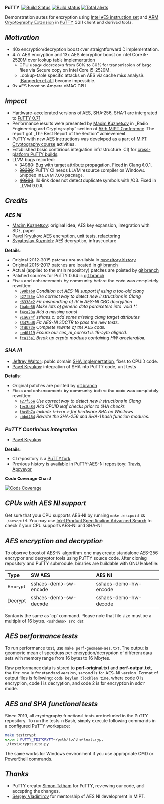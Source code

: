 **PuTTY**:
[![Build Status](https://github.com/pavelkryukov/putty-ci/actions/workflows/putty-ci.yml/badge.svg)](https://github.com/pavelkryukov/putty-ci/actions/workflows/putty-ci.yml)
[![Build status](https://ci.appveyor.com/api/projects/status/ff23l7wwucr4lle7?svg=true)](https://ci.appveyor.com/project/pavelkryukov/putty-ci)
[![Total alerts](https://img.shields.io/lgtm/alerts/g/pavelkryukov/putty-ci.svg?logo=lgtm&logoWidth=18)](https://lgtm.com/projects/g/pavelkryukov/putty-ci/alerts/)

Demonstration suites for encryption using [Intel AES instruction set](https://www.intel.com/content/dam/doc/white-paper/advanced-encryption-standard-new-instructions-set-paper.pdf) and [ARM Cryptography Extension](http://infocenter.arm.com/help/index.jsp?topic=/com.arm.doc.ddi0514g/way1395175472464.html) in [PuTTY](http://www.putty.org/) SSH client and derived tools.

## _Motivation_

* 40x encryption/decryption boost over straightforward C implementation.
* 4.7x AES encryption and 13x AES decryption boost on Intel Core i5-2520M over lookup table implementation
  * CPU usage decreases from 50% to 30% for transmission of large files via Secure copy on Intel Core i5-2520M.
  * Lookup-table specific attacks on AES via cache miss analysis [[Bangerter et al.](http://eprint.iacr.org/2010/594)] become impossible.
* 9x AES boost on Ampere eMAG CPU

## _Impact_

* Hardware-accelerated versions of AES, SHA-256, SHA-1 are intergrated to [PuTTY 0.71](https://www.chiark.greenend.org.uk/~sgtatham/putty/changes.html)
* Performance results were presented by [Maxim Kuznetsov](https://github.com/mkuznets) in „Radio Engineering and Cryptography“ section of [55th MIPT Conference](http://conf55.mipt.ru/info/main/). The report got „The Best Report of the Section“ achievement.
* PuTTY with new AES instructions was developed as a part of [MIPT Cryptography course](https://github.com/vlsergey/infosec) activities.
* Established basic continious integration infrastructure (CI) for [cross-platform PuTTY builds](https://github.com/pavelkryukov/putty).
* LLVM bugs reported:
  * ~~[34980](https://bugs.llvm.org/show_bug.cgi?id=34980)~~: Bug with target attribute propagation. Fixed in Clang 6.0.1.
  * ~~[38386](https://bugs.llvm.org/show_bug.cgi?id=38386)~~: PuTTY CI needs LLVM resource compiler on Windows. Shipped in LLVM 7.0.0 package.
  * ~~[40300](https://bugs.llvm.org/show_bug.cgi?id=40300)~~: lld-link does not detect duplicate symbols with /O3. Fixed in LLVM 9.0.0.

## _Credits_
### _AES NI_
 * [Maxim Kuznetsov](https://github.com/mkuznets): original idea, AES key expansion, integration with SDE, paper
 * [Pavel Kryukov](https://github.com/pavelkryukov): AES encryption, unit tests, refactoring
 * [Svyatoslav Kuzmich](https://github.com/skuzmich): AES decryption, infrastructure

**Details:**
 * Original 2012–2015 patches are available in [repository history](https://github.com/pavelkryukov/putty-aes-ni/commits/svn-head)
 * Original 2015–2017 patches are located in [git branch](https://github.com/pavelkryukov/putty-ci/commits/aespatches)
 * Actual (applied to the main repository) patches are pointed by [git branch](https://github.com/pavelkryukov/putty-ci/commits/aespatches-fixed)
 * Patched sources for PuTTY 0.64 in [git branch](https://git.tartarus.org/?p=simon/putty.git;a=tag;h=4ad063b7cd9258a104dc3caed36c7ae1abd1f4be)
 * Fixes and enhancements by community before the code was completely rewritten:
   * [`599bab8`](https://git.tartarus.org/?p=simon/putty.git;a=commit;h=599bab84a1019ccd6228dcc5a8bf8b9a33a96452) _Condition out AES-NI support if using a too-old clang_
   * [`a27f55e`](https://git.tartarus.org/?p=simon/putty.git;a=commit;h=a27f55e819f2c39ed45425625a0fa63e06089d76) _Use correct way to detect new instructions in Clang_
   * [`d6338c2`](https://git.tartarus.org/?p=simon/putty.git;a=commit;h=d6338c22c32b9f55b71ace80f993bbb8f8c1aa6d) _Fix mishandling of IV in AES-NI CBC decryption_
   * [`7babe66`](https://git.tartarus.org/?p=simon/putty.git;a=commit;h=7babe66a839fecfe5d8b3db901b06d2fb7672cfc) _Make lots of generic data parameters into 'void *'._
   * [`f4ca28a`](https://git.tartarus.org/?p=simon/putty.git;a=commit;h=f4ca28a0f49ff23c8a9835fe62e209aa2c7b5e61) _Add a missing const_
   * [`91a624f`](https://git.tartarus.org/?p=simon/putty.git;a=commit;h=91a624fb70230a885656e74c89865270b27c9de9) _sshaes.c: add some missing clang target attributes_
   * [`3347bd8`](https://git.tartarus.org/?p=simon/putty.git;a=commit;h=3347bd81b75e4e2e5c39de70d8771db37b380daa) _Fix AES-NI SDCTR to pass the new tests._
   * [`dfdb73e`](https://git.tartarus.org/?p=simon/putty.git;a=commit;h=dfdb73e103366081045f7e5c23ed1a35e4777da4) _Complete rewrite of the AES code._
   * [`ced0f19`](https://git.tartarus.org/?p=simon/putty.git;a=commit;h=ced0f1911830eceae26c737e93b44136828f2f13) _Ensure our aes_ni_context is 16-byte aligned._
   * [`fca13a1`](https://git.tartarus.org/?p=simon/putty.git;a=commit;h=fca13a17b160da3b5069df3ceab19d4448c4f389) _Break up crypto modules containing HW acceleration._

### _SHA NI_
 * [Jeffrey Walton](https://github.com/noloader): publc domain [SHA implementation](https://github.com/noloader/SHA-Intrinsics), fixes to CPUID code.
 * [Pavel Kryukov](https://github.com/pavelkryukov): integration of SHA into PuTTY code, unit tests
 
**Details:**
 * Original patches are pointed by [git branch](https://github.com/pavelkryukov/putty-ci/commits/shapatches)
 * Fixes and enhancements by community before the code was completely rewritten:
   * [`a27f55e`](https://git.tartarus.org/?p=simon/putty.git;a=commit;h=a27f55e819f2c39ed45425625a0fa63e06089d76) _Use correct way to detect new instructions in Clang_
   * [`1ec8a84`](https://git.tartarus.org/?p=simon/putty.git;a=commit;h=1ec8a84cf69a53e3c02d54280ff48d22ae571abb) _Add CPUID leaf checks prior to SHA checks_
   * [`fbc8b7a`](https://git.tartarus.org/?p=simon/putty.git;a=commit;h=fbc8b7a8cbf49845d8fe35ffa6e66bb2638437aa) _Include `intrin.h` for hardware SHA on Windows_
   * [`cbbd464`](https://git.tartarus.org/?p=simon/putty.git;a=commit;h=cbbd464fd752821fe444d67b891c3977c426dee1) _Rewrite the SHA-256 and SHA-1 hash function modules._

### _PuTTY Continious integration_
  * [Pavel Kryukov](https://github.com/pavelkryukov)

**Details:**
  * CI repository is a [PuTTY fork](https://github.com/pavelkryukov/putty-ci)
  * Previous history is available in PuTTY-AES-NI repository: [Travis](https://github.com/pavelkryukov/putty-aes-ni/commits/master/.travis.yml), [Appveyor](https://github.com/pavelkryukov/putty-aes-ni/commits/master/appveyor.yml)

**Code Coverage Chart!**

[![Code Coverage](https://codecov.io/gh/pavelkryukov/putty-ci/branch/main/graphs/tree.svg)](https://codecov.io/gh/pavelkryukov/putty-ci)
 
## _CPUs with AES NI support_

Get sure that your CPU supports AES-NI by running `make aescpuid && ./aescpuid`.
You may use [Intel Product Specification Advanced Search](https://ark.intel.com/Search/FeatureFilter?productType=processors&AESTech=true) to check if your CPU supports AES-NI and SHA-NI.
 
## _AES encryption and decryption_

To observe boost of AES-NI algorithm, one may create standalone AES-256 encryptor and decryptor tools using PuTTY source code. After cloning repository and PuTTY submodule, binaries are buildable with GNU Makefile:

| Type | SW AES | AES NI |
|:-|:-------|:-------|
| Encrypt | sshaes-demo-sw-encode | sshaes-demo-hw-encode |
| Decrypt | sshaes-demo-sw-decode | sshaes-demo-hw-decode |

Syntax is the same as 'cp' command. Please note that file size must be a multiple of 16 bytes.
`<sshdemo> src dst`

## _AES performance tests_

To run performance test, use `make perf-geomean-aes.txt`. The output is geometric mean of speedups per encryption/decryption of different data sets with memory range from 16 bytes to 16 Mbytes.

Raw performance data is stored to **perf-original.txt** and **perf-output.txt**, the first one is for standard version, second is for AES-NI version. Format of output files is following: `code keylen blocklen time`, where code 0 is encryption, code 1 is decryption, and code 2 is for encryption in sdctr mode.

## _AES and SHA functional tests_

Since 2019, all cryptography functional tests are included to the PuTTY repository. To run the tests in Bash, simply execute following commands in a configured PuTTY workspace:

```bash
make testcrypt
export PUTTY_TESTCRYPT=/path/to/the/testcrypt
./test/cryptsuite.py
```

The same works for Windows environment if you use appropriate CMD or PowerShell commands.

## _Thanks_
 * PuTTY creator [Simon Tatham](https://www.chiark.greenend.org.uk/~sgtatham/) for PuTTY, reviewing our code, and accepting the changes.
 * [Sergey Vladimirov](https://github.com/vlsergey) for mentorship of AES NI development in MIPT.
